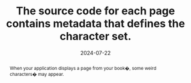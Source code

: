 ---
N: '225'
Rubrique: Structure et code
title: The source code for each page contains metadata that defines the character set.
abstract: When your application displays a page from your book�, some weird characters� may appear.
categories: ["Code and structure"]
agrege: O4225-E070
opquast: '4 225'
indiceebook: '70'
description: "Rule n° 070"
before: "069"
weight: "070"
after: "071"
actif: '1'
layout: rules
date: 2024-07-22
tags: ["display", ""]
objectif: ["Allow correct display of texts on pages"]
Meo: ["Include a metadata tag specifying the character set in each page header."]
Controle: ["Check the source code of the HTML page of the epub: The meta tag with the charset attribute must be defined and located in the head tag of the HTML page", "Epub Check will report in the event of absence or 'error."]
epubcheck: true
ace: false
epubcheck: 
ace: 
humancheck: true
Source: ["Opquast"]
Referentiel: [""]
Steps: ["", ""]
---